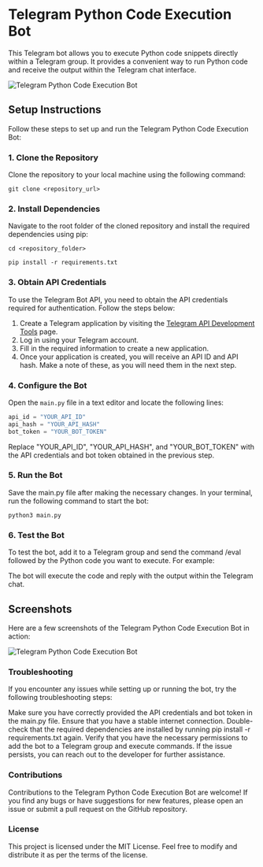 # Telegram Python Code Execution Bot

This Telegram bot allows you to execute Python code snippets directly within a Telegram group. It provides a convenient way to run Python code and receive the output within the Telegram chat interface.

![Telegram Python Code Execution Bot](https://github.com/anupammaurya6767/Botzy/blob/main/Execution%20Bot/images/main.png)

## Setup Instructions

Follow these steps to set up and run the Telegram Python Code Execution Bot:

### 1. Clone the Repository

Clone the repository to your local machine using the following command:

``` git clone <repository_url> ```


### 2. Install Dependencies

Navigate to the root folder of the cloned repository and install the required dependencies using pip:

``` cd <repository_folder> ```

``` pip install -r requirements.txt  ```


### 3. Obtain API Credentials

To use the Telegram Bot API, you need to obtain the API credentials required for authentication. Follow the steps below:

1. Create a Telegram application by visiting the [Telegram API Development Tools](https://my.telegram.org/auth) page.
2. Log in using your Telegram account.
3. Fill in the required information to create a new application.
4. Once your application is created, you will receive an API ID and API hash. Make a note of these, as you will need them in the next step.

### 4. Configure the Bot

Open the `main.py` file in a text editor and locate the following lines:

```python
api_id = "YOUR_API_ID"
api_hash = "YOUR_API_HASH"
bot_token = "YOUR_BOT_TOKEN"
```

Replace "YOUR_API_ID", "YOUR_API_HASH", and "YOUR_BOT_TOKEN" with the API credentials and bot token obtained in the previous step.

### 5. Run the Bot
Save the main.py file after making the necessary changes. In your terminal, run the following command to start the bot:
```
python3 main.py
```

### 6. Test the Bot
To test the bot, add it to a Telegram group and send the command /eval followed by the Python code you want to execute. For example:

The bot will execute the code and reply with the output within the Telegram chat.

## Screenshots
Here are a few screenshots of the Telegram Python Code Execution Bot in action:

![Telegram Python Code Execution Bot](https://github.com/anupammaurya6767/Botzy/blob/main/Execution%20Bot/images/screen.png)

### Troubleshooting
If you encounter any issues while setting up or running the bot, try the following troubleshooting steps:

Make sure you have correctly provided the API credentials and bot token in the main.py file.
Ensure that you have a stable internet connection.
Double-check that the required dependencies are installed by running pip install -r requirements.txt again.
Verify that you have the necessary permissions to add the bot to a Telegram group and execute commands.
If the issue persists, you can reach out to the developer for further assistance.

### Contributions
Contributions to the Telegram Python Code Execution Bot are welcome! If you find any bugs or have suggestions for new features, please open an issue or submit a pull request on the GitHub repository.

### License
This project is licensed under the MIT License. Feel free to modify and distribute it as per the terms of the license.
